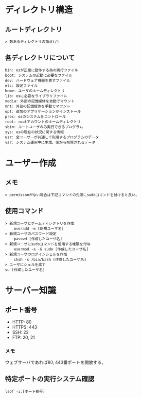 # ディレクトリ構造
## ルートディレクトリ
	> 数あるディレクトリの頂点(/)
## 各ディレクトリについて
	bin: osが正常に動作する為の実行ファイル
	boot: システムの起動に必要なファイル
	dev: ハードウェア機器を表すファイル
	etc: 設定ファイル
	home: ユーザのホームディレクトリ
	lib: osに必要なライブラリファイル
	media: 外部の記憶媒体を自動でマウント
	mnt: 外部の記憶媒体を手動でマウント
	opt: 追加のアプリケーションがインストール
	proc: osのシステムをコントロール
	root: rootアカウントのホームディレクトリ
	sbin: ルートユーザのみ実行できるプログラム
	sys: osの現在の状況に関する情報
	usr: 全ユーザーが共通して利用するプログラムのデータ
	var: システム運用中に生成、後から削除されるデータ

# ユーザー作成
## メモ
	> permissonがない場合は下記コマンドの先頭にsudoコマンドを付けると良い。
## 使用コマンド
	> 新規ユーザとホームディレクトリを作成
		useradd -m [新規ユーザ名]
	> 新規ユーザのパスワード設定
		passwd [作成したユーザ名]
	> 新規ユーザにsudoコマンドを使用する権限を付与
		usermod -a -G sudo [作成したユーザ名]
	> 新規ユーザのログインシェルを作成
		chsh -s /bin/bash [作成したユーザ名]
	> ユーザにシェルを渡す
	su [作成したユーザ名]

# サーバー知識

## ポート番号
-	HTTP: 80
-	HTTPS: 443
-	SSH: 22
-	FTP: 20, 21
### メモ
ウェブサーバであれば80, 443番ポートを開放する。

## 特定ポートの実行システム確認
	lsof -i:[ポート番号]